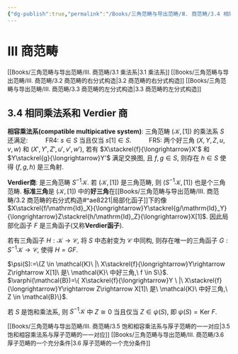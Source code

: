 ```yaml
---
{"dg-publish":true,"permalink":"/Books/三角范畴与导出范畴/Ⅲ. 商范畴/3.4 相同乘法系和 Verdier 商/","dgPassFrontmatter":true,"created":"2024-08-04T20:30:27.028+08:00","updated":"2024-08-16T20:51:48.272+08:00"}
---
```


# Ⅲ 商范畴

<font size="2"> [[Books/三角范畴与导出范畴/Ⅲ. 商范畴/3.1 乘法系\|3.1 乘法系]]   </font>
<font size="2"> [[Books/三角范畴与导出范畴/Ⅲ. 商范畴/3.2 商范畴的右分式构造\|3.2 商范畴的右分式构造]]   </font>
<font size="2"> [[Books/三角范畴与导出范畴/Ⅲ. 商范畴/3.3 商范畴的左分式构造\|3.3 商范畴的左分式构造]]   </font>
## 3.4 相同乘法系和 Verdier 商

**相容乘法系(compatible multipicative system)**: 三角范畴 $(\mathcal{K},[1])$ 的乘法系 $S$ 还满足:
$\qquad$ FR4:  $s \in S$ 当且仅当 $s[1] \in S$.
$\qquad$ FR5: 两个好三角 $(X,Y,Z,u,v,w)$ 和 $(X',Y',Z',u',v',w')$, 若有 $X\stackrel{f}{\longrightarrow}X'$ 和 $Y\stackrel{g}{\longrightarrow}Y'$ 满足交换图, 且 $f,g \in S$, 则存在 $h \in S$ 使得 $(f,g,h)$ 是三角射.

**Verdier商**: 是三角范畴 $S^{-1}\mathcal{K}$. 若 $(\mathcal{K},[1])$ 是三角范畴, 则 $(S^{-1}\mathcal{K},[1])$ 也是个三角范畴. **标准三角**是 $(\mathcal{K},[1])$ 中的**好三角**在[[Books/三角范畴与导出范畴/Ⅲ. 商范畴/3.2 商范畴的右分式构造#^ae8221\|局部化函子]]下的像 $X\stackrel{f/\mathrm{Id}_X}{\longrightarrow}Y\stackrel{g/\mathrm{Id}_Y}{\longrightarrow}Z\stackrel{h/\mathrm{Id}_Z}{\longrightarrow}X[1]$. 因此局部化函子 $F$ 是三角函子(又称**Verdier函子**).

若有三角函子 $H:\mathcal{K}\rightarrow \mathcal{C}$, 将 $S$ 中态射变为 $\mathcal{C}$ 中同构, 则存在唯一的三角函子 $G:S^{-1}\mathcal{K}\rightarrow \mathcal{C}$, 使得 $H=GF$.

 $\psi(S):=\{Z \in \mathcal{K}\ |\ X\stackrel{f}{\longrightarrow}Y\rightarrow Z\rightarrow X[1]\ 是\ \mathcal{K}\ 中好三角,\ f \in S\}$.
 $\varphi(\mathcal{B})=\{ X\stackrel{f}{\longrightarrow}Y \ |\ X\stackrel{f}{\longrightarrow}Y\rightarrow Z\rightarrow X[1]\ 是\ \mathcal{K}\ 中好三角,\ Z \in \mathcal{B}\}$.

若 $S$ 是饱和乘法系, 则 $S^{-1}\mathcal{K}$ 中 $Z\cong 0$ 当且仅当 $Z \in \psi(S)$, 即 $\psi(S)=\mathrm{Ker\ }F$.

<font size="2"> [[Books/三角范畴与导出范畴/Ⅲ. 商范畴/3.5 饱和相容乘法系与厚子范畴的一一对应\|3.5 饱和相容乘法系与厚子范畴的一一对应]]   </font>
<font size="2"> [[Books/三角范畴与导出范畴/Ⅲ. 商范畴/3.6 厚子范畴的一个充分条件\|3.6 厚子范畴的一个充分条件]]   </font>